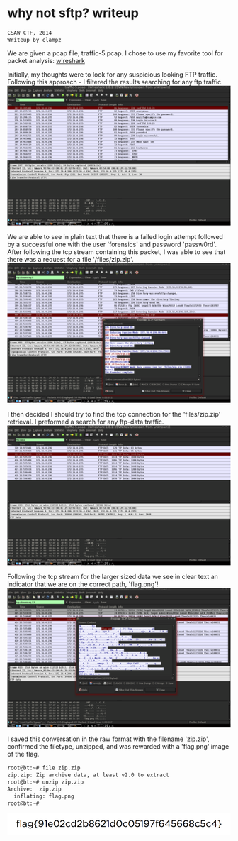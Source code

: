 # why not sftp? writeup
    CSAW CTF, 2014
    Writeup by clampz

We are given a pcap file, traffic-5.pcap. I chose to use my favorite tool for packet analysis: [wireshark](https://www.wireshark.org/)

Initially, my thoughts were to look for any suspicious looking FTP traffic. Following this approach - I filtered the results searching for any ftp traffic.
![original image](wireshark-screencap1.png)

We are able to see in plain text that there is a failed login attempt followed by a successful one with the user 'forensics' and password 'passw0rd'. After following the tcp stream containing this packet, I was able to see that there was a request for a file '/files/zip.zip'.
![original image](wireshark-screencap2.png)

I then decided I should try to find the tcp connection for the 'files/zip.zip' retrieval. I preformed a search for any ftp-data traffic.
![original image](wireshark-screencap3.png)

Following the tcp stream for the larger sized data we see in clear text an indicator that we are on the correct path, 'flag.png'!
![original image](wireshark-screencap4.png)

I saved this conversation in the raw format with the filename 'zip.zip', confirmed the filetype, unzipped, and was rewarded with a 'flag.png' image of the flag.
```
root@bt:~# file zip.zip 
zip.zip: Zip archive data, at least v2.0 to extract
root@bt:~# unzip zip.zip 
Archive:  zip.zip
  inflating: flag.png                
root@bt:~# 
```
![original image](flag.png)

